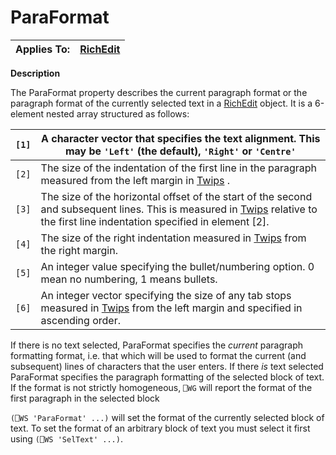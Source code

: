 




<h1 class="heading"><span class="name">ParaFormat</span></h1>

| Applies To: | [RichEdit](../a-z/richedit.md) |
| --- | ---  |


**Description**


The ParaFormat property describes the current paragraph format or the paragraph format of the currently selected text in a [RichEdit](../a-z/richedit.md) object. It is a 6-element nested array structured as follows:


| `[1]` | A character vector that specifies the text alignment. This may be `'Left'` (the default), `'Right'` or `'Centre'` |
| --- | ---  |
| `[2]` | The size of the indentation of the first line in the paragraph measured from the left margin in [Twips](../Miscellaneous/Twips.htm) . |
| `[3]` | The size of the horizontal offset of the start of the second and subsequent lines. This is measured in [Twips](../Miscellaneous/Twips.htm) relative to the first line indentation specified in element [2]. |
| `[4]` | The size of the right indentation measured in [Twips](../Miscellaneous/Twips.htm) from the right margin. |
| `[5]` | An integer value specifying the bullet/numbering option. 0 mean no numbering, 1 means bullets. |
| `[6]` | An integer vector specifying the size of any tab stops measured in [Twips](../Miscellaneous/Twips.htm) from the left margin and specified in ascending order. |


If there is no text selected, ParaFormat specifies the *current* paragraph formatting format, i.e. that which will be used to format the current (and subsequent) lines of characters that the user enters. If there *is* text selected ParaFormat specifies the paragraph formatting of the selected block of text. If the format is not strictly homogeneous, `⎕WG` will report the format of the first paragraph in the selected block


`(⎕WS 'ParaFormat' ...)` will set the format of the currently selected block of text. To set the format of an arbitrary block of text you must select it first using `(⎕WS 'SelText' ...)`.



